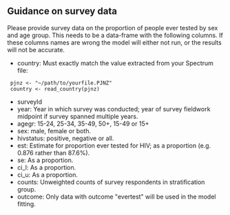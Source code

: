 ## Guidance on survey data

Please provide survey data on the proportion of people ever tested by sex and age group.
This needs to be a data-frame with the following columns. If these columns names are wrong the model
will either not run, or the results will not be accurate.

* country: Must exactly match the value extracted from your Spectrum file:

```
 pjnz <- "~/path/to/yourfile.PJNZ"
 country <- read_country(pjnz)
```

* surveyId
* year: Year in which survey was conducted; year of survey fieldwork midpoint if survey spanned multiple years.
* agegr: 15-24, 25-34, 35-49, 50+, 15-49 or 15+
* sex: male, female or both.
* hivstatus: positive, negative or all.
* est: Estimate for proportion ever tested for HIV; as a proportion (e.g. 0.876 rather than 87.6%).
* se: As a proportion.
* ci_l: As a proportion.
* ci_u: As a proportion.
* counts: Unweighted counts of survey respondents in stratification group.
* outcome: Only data with outcome "evertest" will be used in the model fitting.
